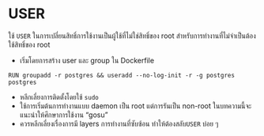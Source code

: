 # USER

ใช้ `USER` ในการเปลี่ยนสิทธิ์การใช้งานเป็นผู้ใช้ที่ไม่ใช่สิทธิ์ของ root สำหรับการทำงานที่ไม่จำเป็นต้องใช้สิทธิ์ของ root

- เริ่มโดยการสร้าง user และ group ใน Dockerfile

`RUN groupadd -r postgres && useradd --no-log-init -r -g postgres postgres`

- หลีกเลี่ยงการติดตั้งโดยใช้ `sudo`
- ใช้การเริ่มต้นการทำงานแบบ daemon เป็น root แต่การรันเป็น non-root ในบทความนี้จะแนะนำให้ศึกษาการใช้งาน “gosu”
- ควรหลีกเลี่ยงเรื่องการมี layers การทำงานที่ซับซ้อน ทำให้ต้องสลับ`USER` บ่อย ๆ
